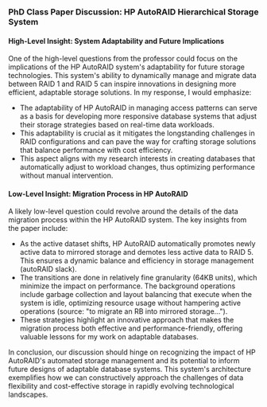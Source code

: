 ### PhD Class Paper Discussion: HP AutoRAID Hierarchical Storage System

#### High-Level Insight: System Adaptability and Future Implications
One of the high-level questions from the professor could focus on the implications of the HP AutoRAID system's adaptability for future storage technologies. This system's ability to dynamically manage and migrate data between RAID 1 and RAID 5 can inspire innovations in designing more efficient, adaptable storage solutions. In my response, I would emphasize:

- The adaptability of HP AutoRAID in managing access patterns can serve as a basis for developing more responsive database systems that adjust their storage strategies based on real-time data workloads.
- This adaptability is crucial as it mitigates the longstanding challenges in RAID configurations and can pave the way for crafting storage solutions that balance performance with cost efficiency.
- This aspect aligns with my research interests in creating databases that automatically adjust to workload changes, thus optimizing performance without manual intervention.

#### Low-Level Insight: Migration Process in HP AutoRAID
A likely low-level question could revolve around the details of the data migration process within the HP AutoRAID system. The key insights from the paper include:

- As the active dataset shifts, HP AutoRAID automatically promotes newly active data to mirrored storage and demotes less active data to RAID 5. This ensures a dynamic balance and efficiency in storage management (autoRAID slack).
- The transitions are done in relatively fine granularity (64KB units), which minimize the impact on performance. The background operations include garbage collection and layout balancing that execute when the system is idle, optimizing resource usage without hampering active operations (source: "to migrate an RB into mirrored storage...").
- These strategies highlight an innovative approach that makes the migration process both effective and performance-friendly, offering valuable lessons for my work on adaptable databases.

In conclusion, our discussion should hinge on recognizing the impact of HP AutoRAID's automated storage management and its potential to inform future designs of adaptable database systems. This system's architecture exemplifies how we can constructively approach the challenges of data flexibility and cost-effective storage in rapidly evolving technological landscapes.